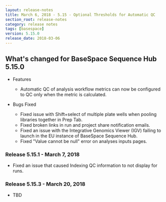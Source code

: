 ```yaml
---
layout: release-notes
title: March 6, 2018 - 5.15 - Optional Thresholds for Automatic QC
section_root: release-notes
category: release notes
tags: [basespace]
version: 5.15.0
release_date: 2018-03-06
---
```


## What's changed for BaseSpace Sequence Hub 5.15.0

- Features
  - Automatic QC of analysis workflow metrics can now be configured to QC only when the metric is calculated.

- Bugs Fixed
  - Fixed issue with Shift+select of multiple plate wells when pooling libraries together in Prep Tab.
  - Fixed broken links in run and project share notification emails.
  - Fixed an issue with the Integrative Genomics Viewer (IGV) failing to launch in the EU instance of BaseSpace Sequence Hub.
  - Fixed "Value cannot be null" error on analyses inputs pages.

### Release 5.15.1 - March 7, 2018
 - Fixed an issue that caused Indexing QC information to not display for runs.

### Release 5.15.3 - March 20, 2018
 - TBD
